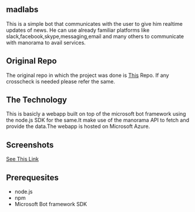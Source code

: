 
## madlabs

This is a simple bot that communicates with the user to give him realtime updates of news. He can use already familiar platforms like slack,facebook,skype,messaging,email
and many others to communicate with manorama to avail services.

## Original Repo

The original repo in which the project was done is <a href="https://github.com/scriptonist/Manorama-Bot">This</a> Repo. If any crosscheck is needed
please refer the same.

## The Technology

This is basicly a webapp built on top of the microsoft bot framework using the node.js SDK for the same.It make use of the manorama API to 
fetch and provide the data.The webapp is hosted on Microsoft Azure.

## Screenshots
<a href="http://imgur.com/a/ZhDaJ">See This Link</a>

## Prerequesites
<ul>
<li>node.js</li>
<li>npm</li>
<li>Microsoft Bot framework SDK</li>
</ul>
